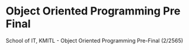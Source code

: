 # Object Oriented Programming Pre Final
School of IT, KMITL - Object Oriented Programming Pre-Final (2/2565)
